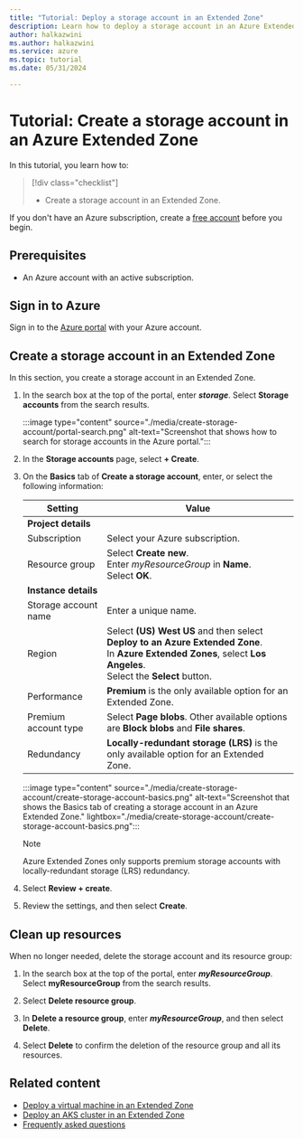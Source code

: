 ```yaml
---
title: "Tutorial: Deploy a storage account in an Extended Zone"
description: Learn how to deploy a storage account in an Azure Extended Zone.
author: halkazwini
ms.author: halkazwini
ms.service: azure
ms.topic: tutorial
ms.date: 05/31/2024

---
```


# Tutorial: Create a storage account in an Azure Extended Zone

In this tutorial, you learn how to:

> [!div class="checklist"]
> * Create a storage account in an Extended Zone.

If you don't have an Azure subscription, create a [free account](https://azure.microsoft.com/free/?WT.mc_id=A261C142F) before you begin.

## Prerequisites

- An Azure account with an active subscription.

## Sign in to Azure

Sign in to the [Azure portal](https://portal.azure.com) with your Azure account.

## Create a storage account in an Extended Zone

In this section, you create a storage account in an Extended Zone.

1. In the search box at the top of the portal, enter ***storage***. Select **Storage accounts** from the search results.

    :::image type="content" source="./media/create-storage-account/portal-search.png" alt-text="Screenshot that shows how to search for storage accounts in the Azure portal.":::

1. In the **Storage accounts** page, select **+ Create**.

1. On the **Basics** tab of **Create a storage account**, enter, or select the following information:

    | Setting | Value |
    | --- | --- |
    | **Project details** |  |
    | Subscription | Select your Azure subscription. |
    | Resource group | Select **Create new**. </br> Enter *myResourceGroup* in **Name**. </br> Select **OK**. |
    | **Instance details** |  |
    | Storage account name | Enter a unique name. |
    | Region | Select **(US) West US** and then select **Deploy to an Azure Extended Zone**. </br> In  **Azure Extended Zones**, select **Los Angeles**. </br> Select the **Select** button. |
    | Performance | **Premium** is the only available option for an Extended Zone. |
    | Premium account type | Select **Page blobs**. Other available options are **Block blobs** and **File shares**. |
    | Redundancy | **Locally-redundant storage (LRS)** is the only available option for an Extended Zone. |

    :::image type="content" source="./media/create-storage-account/create-storage-account-basics.png" alt-text="Screenshot that shows the Basics tab of creating a storage account in an Azure Extended Zone." lightbox="./media/create-storage-account/create-storage-account-basics.png":::

    > [!NOTE]
    > Azure Extended Zones only supports premium storage accounts with locally-redundant storage (LRS) redundancy.

1. Select **Review + create**.

1. Review the settings, and then select **Create**.

## Clean up resources

When no longer needed, delete the storage account and its resource group:

1. In the search box at the top of the portal, enter ***myResourceGroup***. Select **myResourceGroup** from the search results.

1. Select **Delete resource group**.

1. In **Delete a resource group**, enter ***myResourceGroup***, and then select **Delete**.

1. Select **Delete** to confirm the deletion of the resource group and all its resources.

## Related content

- [Deploy a virtual machine in an Extended Zone](deploy-vm-portal.md)
- [Deploy an AKS cluster in an Extended Zone](deploy-aks-cluster.md)
- [Frequently asked questions](faq.md)
